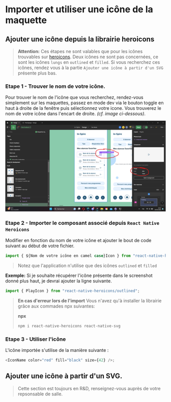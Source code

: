 # Importer et utiliser une icône de la maquette
## Ajouter une icône depuis la librairie heroicons

> **Attention:** Ces étapes ne sont valables que pour les icônes trouvables sur [heroicons](https://heroicons.com).
> Deux icônes ne sont pas concernées, ce sont les icônes `lungs` en `outlined` et `filled`.
> Si vous recherchez ces icônes, rendez vous à la partie `Ajouter une icône à partir d'un SVG` présente plus bas.

### Etape 1 - Trouver le nom de votre icône.
Pour trouver le nom de l'icône que vous recherchez, rendez-vous simplement sur les maquettes, passez en mode dev via le bouton toggle en haut à droite de la fenêtre puis sélectionnez votre icone.
Vous trouverez le nom de votre icône dans l'encart de droite. *(cf. image ci-dessous)*.

![Screenshot d'aide étape 1](./assets/ajouter-icone-etape-1.png)

### Etape 2 - Importer le composant associé depuis `React Native Heroicons`
Modifier en fonction du nom de votre icône et ajouter le bout de code suivant au début de votre fichier.
```typescript
import { ${Nom de votre icône en camel case}Icon } from "react-native-heroicons/{outlined|filled|mini}";
```
> Notez que l'application n'utilise que des icônes `outlined` et `filled`

**Exemple:** Si je souhaite récupérer l'icône présente dans le screenshot donné plus haut, je devrai ajouter la ligne suivante.
```typescript
import { PlayIcon } from "react-native-heroicons/outlined";
```

> **En cas d'erreur lors de l'import**
> Vous n'avez qu'à installer la librairie grâce aux commades npx suivantes:
> 
> **npx**
> ```bash
> npm i react-native-heroicons react-native-svg
> ```

### Etape 3 - Utiliser l'icône

L'icône importée s'utilise de la manière suivante :
```typescript
<IconName color="red" fill="black" size={42} />;
```

## Ajouter une icône à partir d'un SVG.

> Cette section est toujours en R&D, renseignez-vous auprès de votre repsonsable de salle.